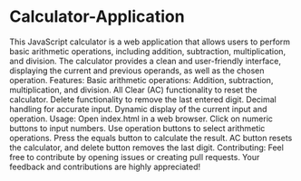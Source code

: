 # Calculator-Application
This JavaScript calculator is a web application that allows users to perform basic arithmetic operations, including addition, subtraction, multiplication, and division. The calculator provides a clean and user-friendly interface, displaying the current and previous operands, as well as the chosen operation.
Features:
Basic arithmetic operations: Addition, subtraction, multiplication, and division.
All Clear (AC) functionality to reset the calculator.
Delete functionality to remove the last entered digit.
Decimal handling for accurate input.
Dynamic display of the current input and operation.
Usage:
Open index.html in a web browser.
Click on numeric buttons to input numbers.
Use operation buttons to select arithmetic operations.
Press the equals button to calculate the result.
AC button resets the calculator, and delete button removes the last digit.
Contributing:
Feel free to contribute by opening issues or creating pull requests. Your feedback and contributions are highly appreciated!
